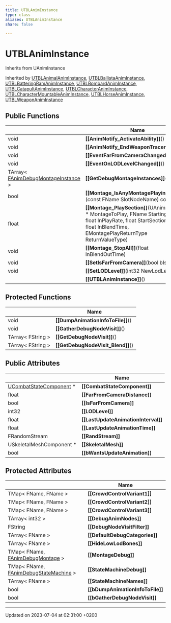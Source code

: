 ```yaml
---
title: UTBLAnimInstance
type: class
aliases: UTBLAnimInstance
share: false

---
```


# UTBLAnimInstance





Inherits from UAnimInstance

Inherited by [UTBLAnimalAnimInstance](/docs/SDK/Source/Classes/classUTBLAnimalAnimInstance.md), [UTBLBallistaAnimInstance](/docs/SDK/Source/Classes/classUTBLBallistaAnimInstance.md), [UTBLBatteringRamAnimInstance](/docs/SDK/Source/Classes/classUTBLBatteringRamAnimInstance.md), [UTBLBombardAnimInstance](/docs/SDK/Source/Classes/classUTBLBombardAnimInstance.md), [UTBLCatapultAnimInstance](/docs/SDK/Source/Classes/classUTBLCatapultAnimInstance.md), [UTBLCharacterAnimInstance](/docs/SDK/Source/Classes/classUTBLCharacterAnimInstance.md), [UTBLCharacterMountableAnimInstance](/docs/SDK/Source/Classes/classUTBLCharacterMountableAnimInstance.md), [UTBLHorseAnimInstance](/docs/SDK/Source/Classes/classUTBLHorseAnimInstance.md), [UTBLWeaponAnimInstance](/docs/SDK/Source/Classes/classUTBLWeaponAnimInstance.md)

## Public Functions

|                | Name           |
| -------------- | -------------- |
| void | **[[AnimNotify_ActivateAbility]]**() |
| void | **[[AnimNotify_EndWeaponTracers]]**() |
| void | **[[EventFarFromCameraChanged]]**() |
| void | **[[EventOnLODLevelChanged]]**() |
| TArray< [FAnimDebugMontageInstance](/docs/SDK/Source/Classes/structFAnimDebugMontageInstance.md) > | **[[GetDebugMontageInstances]]**() |
| bool | **[[Montage_IsAnyMontagePlayingOnSlot]]**(const FName SlotNodeName) const |
| float | **[[Montage_PlaySection]]**(UAnimMontage * MontageToPlay, FName StartingSection, float InPlayRate, float StartSectionPercent, float InBlendTime, EMontagePlayReturnType ReturnValueType) |
| void | **[[Montage_StopAll]]**(float InBlendOutTime) |
| void | **[[SetIsFarFromCamera]]**(bool bIsFar) |
| void | **[[SetLODLevel]]**(int32 NewLodLevel) |
| | **[[UTBLAnimInstance]]**() |

## Protected Functions

|                | Name           |
| -------------- | -------------- |
| void | **[[DumpAnimationInfoToFile]]**() |
| void | **[[GatherDebugNodeVisit]]**() |
| TArray< FString > | **[[GetDebugNodeVisit]]**() |
| TArray< FString > | **[[GetDebugNodeVisit_Blend]]**() |

## Public Attributes

|                | Name           |
| -------------- | -------------- |
| [UCombatStateComponent](/docs/SDK/Source/Classes/classUCombatStateComponent.md) * | **[[CombatStateComponent]]**  |
| float | **[[FarFromCameraDistance]]**  |
| bool | **[[IsFarFromCamera]]**  |
| int32 | **[[LODLevel]]**  |
| float | **[[LastUpdateAnimationInterval]]**  |
| float | **[[LastUpdateAnimationTime]]**  |
| FRandomStream | **[[RandStream]]**  |
| USkeletalMeshComponent * | **[[SkeletalMesh]]**  |
| bool | **[[bWantsUpdateAnimation]]**  |

## Protected Attributes

|                | Name           |
| -------------- | -------------- |
| TMap< FName, FName > | **[[CrowdControlVariant1]]**  |
| TMap< FName, FName > | **[[CrowdControlVariant2]]**  |
| TMap< FName, FName > | **[[CrowdControlVariant3]]**  |
| TArray< int32 > | **[[DebugAnimNodes]]**  |
| FString | **[[DebugNodeVisitFilter]]**  |
| TArray< FName > | **[[DefaultDebugCategories]]**  |
| TArray< FName > | **[[HideLowLodBones]]**  |
| TMap< FName, [FAnimDebugMontage](/docs/SDK/Source/Classes/structFAnimDebugMontage.md) > | **[[MontageDebug]]**  |
| TMap< FName, [FAnimDebugStateMachine](/docs/SDK/Source/Classes/structFAnimDebugStateMachine.md) > | **[[StateMachineDebug]]**  |
| TArray< FName > | **[[StateMachineNames]]**  |
| bool | **[[bDumpAnimationInfoToFile]]**  |
| bool | **[[bGatherDebugNodeVisit]]**  |

-------------------------------

Updated on 2023-07-04 at 02:31:00 +0200
